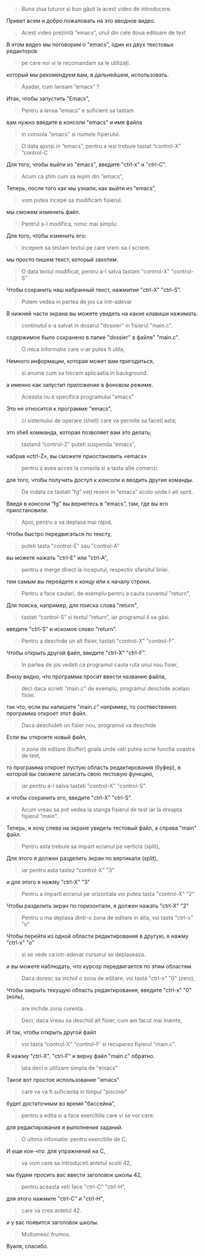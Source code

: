 > Buna ziua tuturor si bun găsit la acest video de introducere.

Привет всем и добро пожаловать на это вводное видео.

> Acest video prezintă “emacs”, unul din cele doua editoare de text

В этом видео мы поговорим о "emacs", один из двух текстовых редакторов

> pe care noi vi le recomandam sa le utilizați.

который мы рекомендуем вам, в дальнейшем, использовать.

> Așadar, cum lansam “emacs” ?

Итак, чтобы запустить "Emacs",

> Pentru a lansa “emacs” e suficient sa tastam

вам нужно введите в консоли "emacs" и имя файла

> in consola “emacs” si numele fișierului.

> O data ajunși in “emacs”, pentru a ieși trebuie tastat “control-X” “control-C


Для того, чтобы выйти из "emacs", введите "ctrl-x" и "ctrl-C".

> Acum ca știm cum sa ieșim din “emacs”,

Теперь, после того как мы узнали, как выйти из “emacs”,

> vom putea incepe sa modificam fisierul.

мы сможем изменить файл.

> Pentrul a-l modifica, nimic mai simplu:

Для того, чтобы изменить его:

> incepem sa testam textul pe care vrem sa-l scriem.

мы просто пишем текст, который захотим.

> O data textul modificat, pentru a-l salva tastam "control-X" "control-S"

Чтобы сохранить наш набранный текст, нажмитие "ctrl-X" "ctrl-S".

> Putem vedea in partea de jos ca intr-adevar

В нижней части экрана вы можете увидеть на какие клавиши нажимать.

> continutul s-a salvat in dosarul "dossier" in fisierul "main.c".

содержимое было сохранено в папке "dossier" в файле" "main.c".

> O mica informatie care v-ar putea fi utila,

Немного информации, которая может вам пригодиться,

> si anume cum sa trecem aplicaatia in background.

а именно как запустит приложение в фоновом режиме.

> Aceasta nu e specifica programului "emacs"

Это не относится к программе "emacs",

> ci sistemului de operare (shell) care va permite sa faceti asta;

это shell комманда, которая позволяет вам это делать;

> tastand “control-Z" puteti suspenda “emacs”,

набрав «ctrl-Z», вы cможете приостановить «emacs»

> pentru a avea acces la consola si a tasta alte comenzi.

для того, чтобы получить доступ к консоли и вводить другие команды.

> De indata ce tastati “fg” veți reveni in “emacs” acolo unde l-ati oprit.

Введя в консоли “fg” вы вернетесь в “emacs”, там, где вы его приостановили.

> Apoi, pentru a va deplasa mai rapid,

Чтобы быстро передвигаться по тексту,

> puteti tasta "control-E" sau "control-A"

вы можете нажать "ctrl-E" или "ctrl-A",

> pentru a merge direct la inceputul, respectiv sfarsitul liniei.

тем самым вы перейдете к концу или к началу строки.

> Pentru a face cautari, de exemplu pentru a cauta cuvantul "return",

Для поиска, например, для поиска слова "return",

> tastati “control-S” si textul “return”, iar programul il va găsi.

введите "ctrl-S" и искомое слово "return".

> Pentru a deschide un alt fisier, tastati "control-X" "control-F".

Чтобы открыть другой файл, введите "ctrl-X" "ctrl-F".

> In partea de jos vedeti ca programul cauta ruta unui nou fisier,

Внизу видно, что программа просит ввести название файла,

> deci daca scrieti "main.c" de exemplu, programul deschide acelasi fisier.

так что, если вы напишите "main.c" например, то соотвественно программа откроет этот файл.

> Daca deschideti un fisier nou, programul va deschide

Если вы откроете новый файл,

> o zona de editare (buffer) goala unde veti putea scrie functia voastra de test,

то программа откроет пустую область редактирования (буфер), в которой вы сможете записать свою тестовую функцию,

> iar pentru a-l salva tastati "control-X" "control-S".

и чтобы сохранить его, введите "ctrl-X" "ctrl-S".

> Acum vreau sa pot vedea la stanga fișierul de test iar la dreapta fișierul “main".

Теперь, я хочу слева на экране увидеть тестовый файл, а справа "main" файл.

> Pentru asta trebuie sa impart ecranul pe verticla (split),

Для этого я должен разделить экран по вертикали (split),

> iar pentru asta tastez "control-X" "3"

и для этого я нажму "ctrl-X" "3"

> Pentru a imparti ecranul pe orizontala voi putea tasta "control-X" "2"

Чтобы разделить экран по горизонтали, я должен нажать "ctrl-X" "2"

> Pentru u ma deplasa dintr-o zona de editare in alta, voi tasta "ctrl-x" "o"

Чтобы перейти из одной области редактирования в другую, я нажму "ctrl-x" "o"

> si se vede ca intr-adevar cursorul se deplaseaza.

и вы можете наблюдать, что курсор передвигается по этим областям.

> Daca doresc sa inchid o zona de editare, voi tasta "ctrl-x" "0" (zero),

Чтобы закрыть текущую область редактирования, введите "ctrl-x" "0" (ноль),

> are inchde zona curenta.

> Deci, daca vreau sa deschid alt fisier, cum am facut mai inainte,

И так, чтобы открыть другой файл

> voi tasta “control-X” “control-F’ si recuperez fișierul “main.c".

Я нажму "ctrl-X", "ctrl-F" и верну файл "main.c" обратно.

> lata deci o utilizare simpla de "emacs"

Такое вот простое использование "emacs"

> care va va fi suficienta in timpul "piscinei"

будет достаточным во время "бассейна",

> pentru a edita si a face exercitiile care vi se vor cere.

для редактирования и выполнения заданий.

> O ultima infomatie: pentru exercitiile de C,

И еще кое-что: для упражнений на С,

> va vom cere sa introduceti antetul scolii 42,

мы будем просить вас ввести заголовок школы 42,

> pentru aceasta veti face "ctrl-C" "ctrl-H",

для этого нажмите "ctrl-C" и "ctrl-H",

> care va crea antetul 42.

и у вас появится заголовок школы.

> Multumesc frumos.

Вуаля, спасибо.